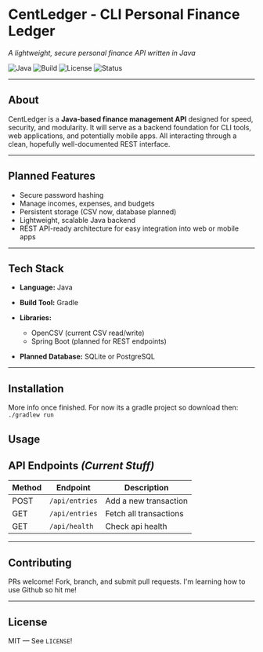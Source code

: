 # CentLedger - CLI Personal Finance Ledger

*A lightweight, secure personal finance API written in Java*

![Java](https://img.shields.io/badge/language-Java-orange)
![Build](https://img.shields.io/badge/build-Gradle-blue)
![License](https://img.shields.io/badge/license-MIT-green)
![Status](https://img.shields.io/badge/status-Pre--Alpha-yellow)

---

## **About**

CentLedger is a **Java-based finance management API** designed for speed, security, and modularity.
It will serve as a backend foundation for CLI tools, web applications, and potentially mobile apps. All interacting through a clean, hopefully well-documented REST interface.

---

## **Planned Features**

*  Secure password hashing
*  Manage incomes, expenses, and budgets
*  Persistent storage (CSV now, database planned)
*  Lightweight, scalable Java backend
*  REST API-ready architecture for easy integration into web or mobile apps

---

## **Tech Stack**

* **Language:** Java
* **Build Tool:** Gradle
* **Libraries:**

  * OpenCSV (current CSV read/write)
  * Spring Boot (planned for REST endpoints)

* **Planned Database:** SQLite or PostgreSQL

---

## **Installation**

More info once finished. For now its a gradle project so download then:
```./gradlew run```

## **Usage**

## **API Endpoints** *(Current Stuff)*

| Method | Endpoint         | Description                  |
| ------ | ---------------- | ---------------------------- |
| POST   | `/api/entries`   | Add a new transaction        |
| GET    | `/api/entries`   | Fetch all transactions       |
| GET   | `/api/health`     | Check api health             |

---


## **Contributing**

PRs welcome! Fork, branch, and submit pull requests. I'm learning how to use Github so hit me!

---

## **License**

MIT — See `LICENSE`!


